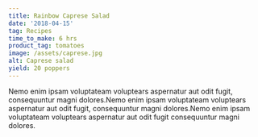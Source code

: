 ```yaml
---
title: Rainbow Caprese Salad
date: '2018-04-15'
tag: Recipes
time_to_make: 6 hrs
product_tag: tomatoes
image: /assets/caprese.jpg
alt: Caprese salad
yield: 20 poppers
---
```


Nemo enim ipsam voluptateam voluptears aspernatur aut odit fugit, consequuntur magni dolores.Nemo enim ipsam voluptateam<!-- end --> voluptears aspernatur aut odit fugit, consequuntur magni dolores.Nemo enim ipsam voluptateam voluptears aspernatur aut odit fugit consequuntur magni dolores.
